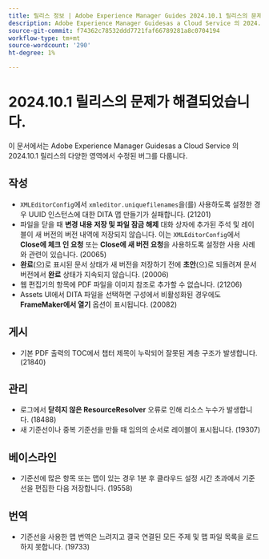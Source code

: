 ```yaml
---
title: 릴리스 정보 | Adobe Experience Manager Guides 2024.10.1 릴리스의 문제가 해결되었습니다.
description: Adobe Experience Manager Guidesas a Cloud Service 의 2024.1.1 릴리스 버그 수정에 대해 알아봅니다.
source-git-commit: f74362c78532ddd7721faf66789281a8c0704194
workflow-type: tm+mt
source-wordcount: '290'
ht-degree: 1%

---
```


# 2024.10.1 릴리스의 문제가 해결되었습니다.

이 문서에서는 Adobe Experience Manager Guidesas a Cloud Service 의 2024.10.1 릴리스의 다양한 영역에서 수정된 버그를 다룹니다.

## 작성

- `XMLEditorConfig`에서 `xmleditor.uniquefilenames`을(를) 사용하도록 설정한 경우 UUID 인스턴스에 대한 DITA 맵 만들기가 실패합니다. (21201)
- 파일을 닫을 때 **변경 내용 저장 및 파일 잠금 해제** 대화 상자에 추가된 주석 및 레이블이 새 버전의 버전 내역에 저장되지 않습니다. 이는 `XMLEditorConfig`에서 **Close에 체크 인 요청** 또는 **Close에 새 버전 요청**&#x200B;을 사용하도록 설정한 사용 사례와 관련이 있습니다. (20065)
- **완료**(으)로 표시된 문서 상태가 새 버전을 저장하기 전에 **초안**(으)로 되돌려져 문서 버전에서 **완료** 상태가 지속되지 않습니다. (20006)
- 웹 편집기의 항목에 PDF 파일을 이미지 참조로 추가할 수 없습니다. (21206)
- Assets UI에서 DITA 파일을 선택하면 구성에서 비활성화된 경우에도 **FrameMaker에서 열기** 옵션이 표시됩니다. (20082)

## 게시

- 기본 PDF 출력의 TOC에서 챕터 제목이 누락되어 잘못된 계층 구조가 발생합니다. (21840)


## 관리

- 로그에서 **닫히지 않은 ResourceResolver** 오류로 인해 리소스 누수가 발생합니다. (18488)
- 새 기준선이나 중복 기준선을 만들 때 임의의 순서로 레이블이 표시됩니다. (19307)


## 베이스라인

- 기준선에 많은 항목 또는 맵이 있는 경우 1분 후 클라우드 설정 시간 초과에서 기준선을 편집한 다음 저장합니다. (19558)

## 번역

- 기준선을 사용한 맵 번역은 느려지고 결국 연결된 모든 주제 및 맵 파일 목록을 로드하지 못합니다. (19733)